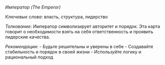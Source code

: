 *Император \(The Emperor\)*

*Ключевые слова:* власть, структура, лидерство

*Толкование:* 
Император символизирует авторитет и порядок\. Эта карта говорит о необходимости взять на себя ответственность и проявить лидерские качества\.

*Рекомендации:*
\- Будьте решительны и уверены в себе
\- Создавайте стабильность и порядок в своей жизни
\- Используйте логику и рациональный подход
